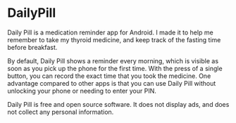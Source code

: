 # DailyPill

Daily Pill is a medication reminder app for Android.
I made it to help me remember to take my thyroid medicine, and keep track of the fasting time before breakfast.

By default, Daily Pill shows a reminder every morning, which is visible as soon as you pick up the phone for the first time.
With the press of a single button, you can record the exact time that you took the medicine.
One advantage compared to other apps is that you can use Daily Pill without unlocking your phone or needing to enter your PIN.

Daily Pill is free and open source software.
It does not display ads, and does not collect any personal information. 
